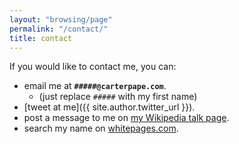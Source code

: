 ```yaml
---
layout: "browsing/page"
permalink: "/contact/"
title: contact
---
```

If you would like to contact me, you can:

* email me at **`#####@carterpape.com`**.
    * (just replace `#####` with my first name)
* [tweet at me]({{ site.author.twitter_url }}).
* post a message to me on [my Wikipedia talk page].
* search my name on [whitepages.com].

[my Wikipedia talk page]: https://en.wikipedia.org/w/index.php?title=User_talk:Carterpape&action=edit
[NC State campus directory]: https://directory.ncsu.edu/directory/
[whitepages.com]: https://www.whitepages.com